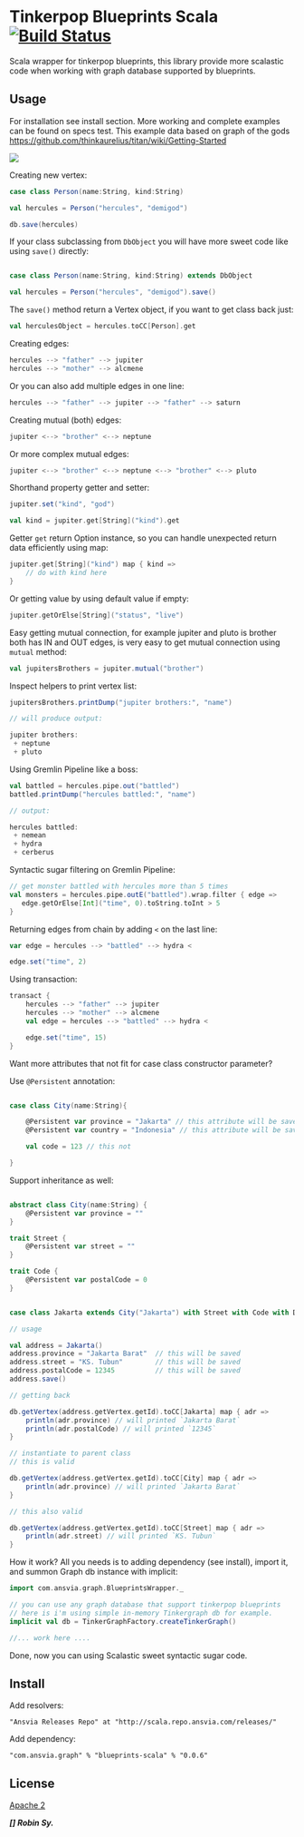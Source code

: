 Tinkerpop Blueprints Scala [![Build Status](https://travis-ci.org/anvie/blueprints-scala.png?branch=master)](https://travis-ci.org/anvie/blueprints-scala)
===================================

Scala wrapper for tinkerpop blueprints, this library provide more scalastic code when working with graph database
supported by blueprints.

Usage
---------

For installation see install section.
More working and complete examples can be found on specs test.
This example data based on graph of the gods https://github.com/thinkaurelius/titan/wiki/Getting-Started

![](https://github.com/thinkaurelius/titan/raw/master/doc/images/graph-of-the-gods.png)


Creating new vertex:

```scala
case class Person(name:String, kind:String)

val hercules = Person("hercules", "demigod")

db.save(hercules)
```

If your class subclassing from `DbObject` you will have more sweet code like using `save()` directly:

```scala

case class Person(name:String, kind:String) extends DbObject

val hercules = Person("hercules", "demigod").save()
```

The `save()` method return a Vertex object, if you want to get class back just:

```scala
val herculesObject = hercules.toCC[Person].get
```

Creating edges:

```scala
hercules --> "father" --> jupiter
hercules --> "mother" --> alcmene
```
Or you can also add multiple edges in one line:

```scala
hercules --> "father" --> jupiter --> "father" --> saturn
```

Creating mutual (both) edges:

```scala
jupiter <--> "brother" <--> neptune
```

Or more complex mutual edges:

```scala
jupiter <--> "brother" <--> neptune <--> "brother" <--> pluto
```	

Shorthand property getter and setter:

```scala
jupiter.set("kind", "god")

val kind = jupiter.get[String]("kind").get
```
	
Getter `get` return Option instance, so you can handle unexpected return data efficiently using map:

```scala
jupiter.get[String]("kind") map { kind =>
	// do with kind here
}
```

Or getting value by using default value if empty:

```scala
jupiter.getOrElse[String]("status", "live")
```

Easy getting mutual connection, for example jupiter and pluto is brother both has IN and OUT edges,
is very easy to get mutual connection using `mutual` method:

```scala
val jupitersBrothers = jupiter.mutual("brother")
```
	
Inspect helpers to print vertex list:

```scala
jupitersBrothers.printDump("jupiter brothers:", "name")

// will produce output:

jupiter brothers:
 + neptune
 + pluto
```

Using Gremlin Pipeline like a boss:

```scala
val battled = hercules.pipe.out("battled")
battled.printDump("hercules battled:", "name")

// output:

hercules battled:
 + nemean
 + hydra
 + cerberus
```

Syntactic sugar filtering on Gremlin Pipeline:

```scala
// get monster battled with hercules more than 5 times
val monsters = hercules.pipe.outE("battled").wrap.filter { edge =>
   edge.getOrElse[Int]("time", 0).toString.toInt > 5
}
```

Returning edges from chain by adding `<` on the last line:

```scala
var edge = hercules --> "battled" --> hydra <

edge.set("time", 2)
```

Using transaction:

```scala
transact {
	hercules --> "father" --> jupiter
	hercules --> "mother" --> alcmene
	val edge = hercules --> "battled" --> hydra <

	edge.set("time", 15)
}
```

Want more attributes that not fit for case class constructor parameter?

Use `@Persistent` annotation:

```scala

case class City(name:String){

    @Persistent var province = "Jakarta" // this attribute will be saved
    @Persistent var country = "Indonesia" // this attribute will be saved

    val code = 123 // this not

}

```

Support inheritance as well:

```scala

abstract class City(name:String) {
    @Persistent var province = ""
}

trait Street {
    @Persistent var street = ""
}

trait Code {
    @Persistent var postalCode = 0
}


case class Jakarta extends City("Jakarta") with Street with Code with DbObject

// usage

val address = Jakarta()
address.province = "Jakarta Barat"  // this will be saved
address.street = "KS. Tubun"        // this will be saved
address.postalCode = 12345          // this will be saved
address.save()

// getting back

db.getVertex(address.getVertex.getId).toCC[Jakarta] map { adr =>
    println(adr.province) // will printed `Jakarta Barat`
    println(adr.postalCode) // will printed `12345`
}

// instantiate to parent class
// this is valid

db.getVertex(address.getVertex.getId).toCC[City] map { adr =>
    println(adr.province) // will printed `Jakarta Barat`
}

// this also valid

db.getVertex(address.getVertex.getId).toCC[Street] map { adr =>
    println(adr.street) // will printed `KS. Tubun`
}

```

How it work? All you needs is to adding dependency (see install), import it, and summon Graph db instance with implicit:

```scala
import com.ansvia.graph.BlueprintsWrapper._

// you can use any graph database that support tinkerpop blueprints
// here is i'm using simple in-memory Tinkergraph db for example.
implicit val db = TinkerGraphFactory.createTinkerGraph()

//... work here ....
```

Done, now you can using Scalastic sweet syntactic sugar code.


Install
--------

Add resolvers:

	"Ansvia Releases Repo" at "http://scala.repo.ansvia.com/releases/"

Add dependency:

	"com.ansvia.graph" % "blueprints-scala" % "0.0.6"

License
---------

[Apache 2](http://www.apache.org/licenses/LICENSE-2.0.html)


***[] Robin Sy.***
